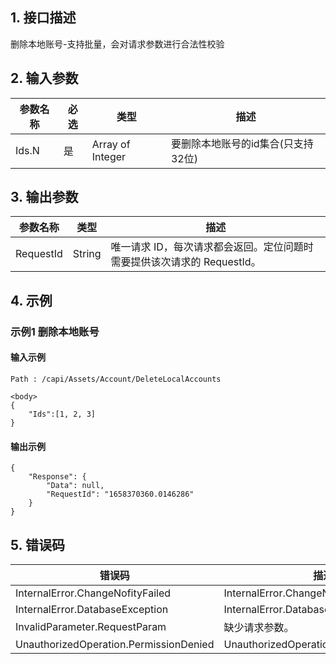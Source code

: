 ## 1. 接口描述




删除本地账号-支持批量，会对请求参数进行合法性校验

<div class="rno-api-explorer">
    <div class="rno-api-explorer-inner">
        <div class="rno-api-explorer-hd">
            <div class="rno-api-explorer-title">
            </div>
        </div>
        <div class="rno-api-explorer-body">
            <div class="rno-api-explorer-cont">
            </div>
        </div>
    </div>
</div>

## 2. 输入参数


| 参数名称 | 必选 | 类型 | 描述 |
|---------|---------|---------|---------|
| Ids.N | 是 | Array of Integer | 要删除本地账号的id集合(只支持32位) |

## 3. 输出参数

| 参数名称 | 类型 | 描述 |
|---------|---------|---------|
| RequestId | String | 唯一请求 ID，每次请求都会返回。定位问题时需要提供该次请求的 RequestId。|

## 4. 示例

### 示例1 删除本地账号

#### 输入示例

```
Path : /capi/Assets/Account/DeleteLocalAccounts

<body>
{
    "Ids":[1, 2, 3]
}
```

#### 输出示例

```
{
    "Response": {
        "Data": null,
        "RequestId": "1658370360.0146286"
    }
}
```












## 5. 错误码


| 错误码 | 描述 |
|---------|---------|
| InternalError.ChangeNofityFailed | InternalError.ChangeNofityFailed |
| InternalError.DatabaseException | InternalError.DatabaseException |
| InvalidParameter.RequestParam | 缺少请求参数。 |
| UnauthorizedOperation.PermissionDenied | UnauthorizedOperation.PermissionDenied |

